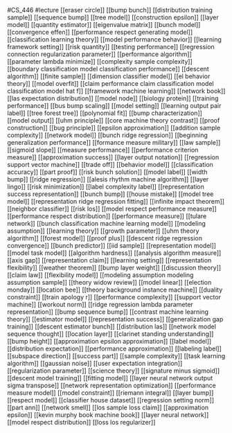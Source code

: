 #CS_446
#lecture
[[eraser circle]]
[[bump bunch]]
[[distribution training sample]]
[[sequence bump]]
[[tree model]]
[[construction epsilon]]
[[layer model]]
[[quantity estimator]]
[[eigenvalue matrix]]
[[bunch model]]
[[convergence effen]]
[[performance respect generating model]]
[[classification learning theory]]
[[model performance behavior]]
[[learning framework setting]]
[[risk quantity]]
[[testing performance]]
[[regression connection regularization parameter]]
[[performance algorithm]]
[[parameter lambda minimize]]
[[complexity sample complexity]]
[[boundary classification model classification performance]]
[[descent algorithm]]
[[finite sample]]
[[dimension classifier model]]
[[el behavior theory]]
[[model overfit]]
[[claim performance claim classification model classification model hat f]]
[[framework machine learning]]
[[network book]]
[[las expectation distribution]]
[[model node]]
[[biology protein]]
[[training performance]]
[[bus bump scaling]]
[[model setting]]
[[learning output pair label]]
[[tree forest tree]]
[[polynomial fit]]
[[bump characterization]]
[[model output]]
[[uhm principle]]
[[core machine theory contrast]]
[[proof construction]]
[[bug principle]]
[[epsilon approximation]]
[[addition sample complexity]]
[[network model]]
[[bunch ridge regression]]
[[beginning generalization performance]]
[[formance measure military]]
[[law sample]]
[[sigmoid slope]]
[[measure performance]]
[[performance criterion measure]]
[[approximation success]]
[[layer output notation]]
[[regression support vector machine]]
[[trade off]]
[[behavior model]]
[[classification accuracy]]
[[part proof]]
[[risk bunch solution]]
[[model label]]
[[width bump]]
[[ridge regression]]
[[alesis rhythm machine algorithm]]
[[layer lingo]]
[[risk minimization]]
[[label complexity label]]
[[representation success representation]]
[[bunch bump]]
[[house mistake]]
[[model tree model]]
[[representation ridge regression fitting]]
[[infinite impact theorem]]
[[neighbor classifier]]
[[risk los]]
[[model respect performance measure]]
[[performance respect distribution]]
[[performance measure]]
[[tulare network]]
[[bunch classification machine learning model]]
[[modeling assumption]]
[[learning theory]]
[[growth parameter]]
[[uhm theory algorithm]]
[[forest model]]
[[proof plus]]
[[descent ridge regression convergence]]
[[bunch predictor]]
[[iid sample]]
[[representation model]]
[[model task model]]
[[algorithm hardness]]
[[analysis algorithm measure]]
[[axis gap]]
[[representation claim]]
[[learning setting]]
[[representation flexibility]]
[[weather theorem]]
[[bump layer weight]]
[[discussion theory]]
[[claim law]]
[[flexibility model]]
[[modeling assumption modeling assumption sample]]
[[theory widow review]]
[[model linear]]
[[election monday]]
[[location bee]]
[[theory background instance machine]]
[[duality constraint]]
[[train apology r]]
[[performance complexity]]
[[support vector machine]]
[[workout norm]]
[[ridge regression lambda parameter representation]]
[[bump sequence bump]]
[[contrast machine learning theory]]
[[estimator model]]
[[representation success]]
[[generalization gap training]]
[[descent estimator bunch]]
[[distribution las]]
[[network model sequence thought]]
[[location layer]]
[[clarinet standing understanding]]
[[bump height]]
[[approximation epsilon approximation]]
[[label model]]
[[distribution expectation]]
[[performance approximation]]
[[labeling label]]
[[subspace direction]]
[[success part]]
[[sample complexity]]
[[task learning algorithm]]
[[gaussian noise]]
[[user expectation integration]]
[[regularization parameter]]
[[science theory]]
[[signature minus sigmoid]]
[[descent model training]]
[[fitting model]]
[[layer neural network output sigma transpose]]
[[network representation optimization]]
[[performance measure model]]
[[model constraint]]
[[riemann integral]]
[[layer bump]]
[[respect model]]
[[classifier house dataset]]
[[regression setting norm]]
[[part ann]]
[[network smell]]
[[los sample loss claim]]
[[approximation epsilon]]
[[kevin murphy book machine book]]
[[layer neural network]]
[[model respect distribution]]
[[loss los regularizer]]
